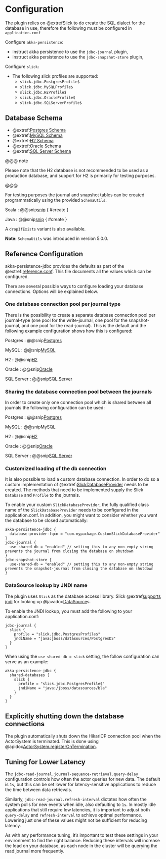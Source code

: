 # Configuration

The plugin relies on @extref[Slick](slick:) to do create the SQL dialect for the database in use, therefore the following must be configured in `application.conf`

Configure `akka-persistence`:

- instruct akka persistence to use the `jdbc-journal` plugin,
- instruct akka persistence to use the `jdbc-snapshot-store` plugin,

Configure `slick`:

- The following slick profiles are supported:
  - `slick.jdbc.PostgresProfile$`
  - `slick.jdbc.MySQLProfile$`
  - `slick.jdbc.H2Profile$`
  - `slick.jdbc.OracleProfile$`
  - `slick.jdbc.SQLServerProfile$`

## Database Schema

- @extref:[Postgres Schema](github:/core/src/main/resources/schema/postgres/postgres-create-schema.sql)
- @extref:[MySQL Schema](github:/core/src/main/resources/schema/mysql/mysql-create-schema.sql)
- @extref:[H2 Schema](github:/core/src/main/resources/schema/h2/h2-create-schema.sql)
- @extref:[Oracle Schema](github:/core/src/main/resources/schema/oracle/oracle-create-schema.sql)
- @extref:[SQL Server Schema](github:/core/src/main/resources/schema/sqlserver/sqlserver-create-schema.sql)

@@@ note

Please note that the H2 database is not recommended to be used as a production database, and support for H2 is primarily for testing purposes.

@@@

For testing purposes the journal and snapshot tables can be created programmatically using the provided `SchemaUtils`.



Scala
:  @@snip[snip](/core/src/test/scala/akka/persistence/jdbc/ScaladslSnippets.scala) { #create }

Java
:  @@snip[snip](/core/src/test/java/akka/persistence/jdbc/JavadslSnippets.java) { #create }

A `dropIfExists` variant is also available.

**Note**: `SchemaUtils` was introduced in version 5.0.0.


## Reference Configuration

akka-persistence-jdbc provides the defaults as part of the @extref:[reference.conf](github:/core/src/main/resources/reference.conf). This file documents all the values which can be configured.

There are several possible ways to configure loading your database connections. Options will be explained below.

### One database connection pool per journal type

There is the possibility to create a separate database connection pool per journal-type (one pool for the write-journal,
one pool for the snapshot-journal, and one pool for the read-journal). This is the default and the following example
configuration shows how this is configured:

Postgres
: @@snip[Postgres](/core/src/test/resources/postgres-application.conf)

MySQL
: @@snip[MySQL](/core/src/test/resources/mysql-application.conf)

H2
: @@snip[H2](/core/src/test/resources/h2-application.conf)

Oracle
: @@snip[Oracle](/core/src/test/resources/oracle-application.conf)

SQL Server
: @@snip[SQL Server](/core/src/test/resources/sqlserver-application.conf)

### Sharing the database connection pool between the journals

In order to create only one connection pool which is shared between all journals the following configuration can be used:

Postgres
: @@snip[Postgres](/core/src/test/resources/postgres-shared-db-application.conf)

MySQL
: @@snip[MySQL](/core/src/test/resources/mysql-shared-db-application.conf)

H2
: @@snip[H2](/core/src/test/resources/h2-shared-db-application.conf)

Oracle
: @@snip[Oracle](/core/src/test/resources/oracle-shared-db-application.conf)

SQL Server
: @@snip[SQL Server](/core/src/test/resources/sqlserver-shared-db-application.conf)

### Customized loading of the db connection

It is also possible to load a custom database connection. 
In order to do so a custom implementation of @extref:[SlickDatabaseProvider](github:/core/src/main/scala/akka/persistence/jdbc/db/SlickExtension.scala)
needs to be created. The methods that need to be implemented supply the Slick `Database` and `Profile` to the journals.

To enable your custom `SlickDatabaseProvider`, the fully qualified class name of the `SlickDatabaseProvider`
needs to be configured in the application.conf. In addition, you might want to consider whether you want
the database to be closed automatically:

```hocon
akka-persistence-jdbc {
  database-provider-fqcn = "com.mypackage.CustomSlickDatabaseProvider"
}
jdbc-journal {
  use-shared-db = "enabled" // setting this to any non-empty string prevents the journal from closing the database on shutdown
}
jdbc-snapshot-store {
  use-shared-db = "enabled" // setting this to any non-empty string prevents the snapshot-journal from closing the database on shutdown
}
```

### DataSource lookup by JNDI name

The plugin uses `Slick` as the database access library. Slick @extref[supports jndi](slick:database.html#using-a-jndi-name) for looking up @javadoc[DataSource](javax.sql.DataSource)s.

To enable the JNDI lookup, you must add the following to your application.conf:

```hocon
jdbc-journal {
  slick {
    profile = "slick.jdbc.PostgresProfile$"
    jndiName = "java:jboss/datasources/PostgresDS"
  }
}
```

When using the `use-shared-db = slick` setting, the follow configuration can serve as an example:

```hocon
akka-persistence-jdbc {
  shared-databases {
    slick {
      profile = "slick.jdbc.PostgresProfile$"
      jndiName = "java:/jboss/datasources/bla"
    }
  }
}
```

## Explicitly shutting down the database connections

The plugin automatically shuts down the HikariCP connection pool when the ActorSystem is terminated.
This is done using @apidoc[ActorSystem.registerOnTermination](ActorSystem).

## Tuning for Lower Latency

The `jdbc-read-journal.journal-sequence-retrieval.query-delay` configuration controls how often the actor queries for new data. The default is `1s`, but this can be set lower for latency-sensitive applications to reduce the time between data retrievals.

Similarly, `jdbc-read-journal.refresh-interval` dictates how often the system polls for new events when idle, also defaulting to `1s`. In mostly idle applications that still require low latencies, it is important to adjust both `query-delay` and `refresh-interval` to achieve optimal performance. Lowering just one of these values might not be sufficient for reducing latency.

As with any performance tuning, it’s important to test these settings in your environment to find the right balance. Reducing these intervals will increase the load on your database, as each node in the cluster will be querying the read journal more frequently.
